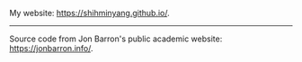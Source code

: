 My website: https://shihminyang.github.io/.

---
Source code from Jon Barron's public academic website: https://jonbarron.info/.
